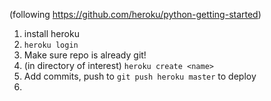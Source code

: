 (following https://github.com/heroku/python-getting-started)

1. install heroku
2. `heroku login`
3. Make sure repo is already git!
4. (in directory of interest) `heroku create <name>`
5. Add commits, push to `git push heroku master` to deploy
6. 